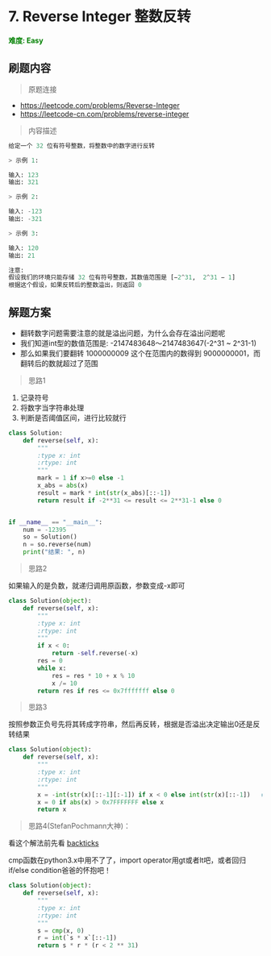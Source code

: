 # 7. Reverse Integer 整数反转

**<font color=green>难度: Easy</font>**

## 刷题内容

> 原题连接

* https://leetcode.com/problems/Reverse-Integer
* https://leetcode-cn.com/problems/reverse-integer

> 内容描述

```python
给定一个 32 位有符号整数，将整数中的数字进行反转

> 示例 1:

输入: 123
输出: 321

> 示例 2:

输入: -123
输出: -321

> 示例 3:

输入: 120
输出: 21

注意:
假设我们的环境只能存储 32 位有符号整数，其数值范围是 [−2^31,  2^31 − 1]
根据这个假设，如果反转后的整数溢出，则返回 0
```

## 解题方案

* 翻转数字问题需要注意的就是溢出问题，为什么会存在溢出问题呢
* 我们知道int型的数值范围是: -2147483648～2147483647(-2^31 ~ 2^31-1)
* 那么如果我们要翻转 1000000009 这个在范围内的数得到 9000000001，而翻转后的数就超过了范围

> 思路1

1. 记录符号
2. 将数字当字符串处理
3. 判断是否阈值区间，进行比较就行

```python
class Solution:
    def reverse(self, x):
        """
        :type x: int
        :rtype: int
        """
        mark = 1 if x>=0 else -1
        x_abs = abs(x)
        result = mark * int(str(x_abs)[::-1])
        return result if -2**31 <= result <= 2**31-1 else 0


if __name__ == "__main__":
    num = -12395
    so = Solution()
    n = so.reverse(num)
    print("结果: ", n)
```

> 思路2

如果输入的是负数，就递归调用原函数，参数变成-x即可

```python
class Solution(object):
    def reverse(self, x):
        """
        :type x: int
        :rtype: int
        """
        if x < 0:
            return -self.reverse(-x)
        res = 0
        while x:
            res = res * 10 + x % 10
            x /= 10
        return res if res <= 0x7fffffff else 0
```

> 思路3

按照参数正负号先将其转成字符串，然后再反转，根据是否溢出决定输出0还是反转结果

```python
class Solution(object):
    def reverse(self, x):
        """
        :type x: int
        :rtype: int
        """    
        x = -int(str(x)[::-1][:-1]) if x < 0 else int(str(x)[::-1])   # [:-1]相当于把负号去掉
        x = 0 if abs(x) > 0x7FFFFFFF else x
        return x
```

> 思路4(StefanPochmann大神)：

看这个解法前先看 [backticks](https://docs.python.org/2.7/reference/expressions.html#string-conversions)

cmp函数在python3.x中用不了了，import operator用gt或者lt吧，或者回归if/else condition爸爸的怀抱吧！

```python
class Solution(object):
    def reverse(self, x):
        """
        :type x: int
        :rtype: int
        """
        s = cmp(x, 0)
        r = int(`s * x`[::-1])
        return s * r * (r < 2 ** 31)
```
